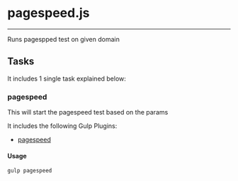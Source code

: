 # pagespeed.js
--------

Runs pagespped test on given domain

## Tasks

It includes 1 single task explained below:

### pagespeed

This will start the pagespeed test based on the params

It includes the following Gulp Plugins:

 - [pagespeed](https://www.npmjs.org/package/pagespeed)

#### Usage

`gulp pagespeed`
